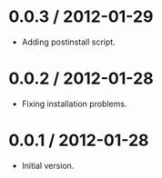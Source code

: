 
0.0.3 / 2012-01-29 
==================

  * Adding postinstall script.

0.0.2 / 2012-01-28 
==================

 * Fixing installation problems.

0.0.1 / 2012-01-28 
==================

  * Initial version.
